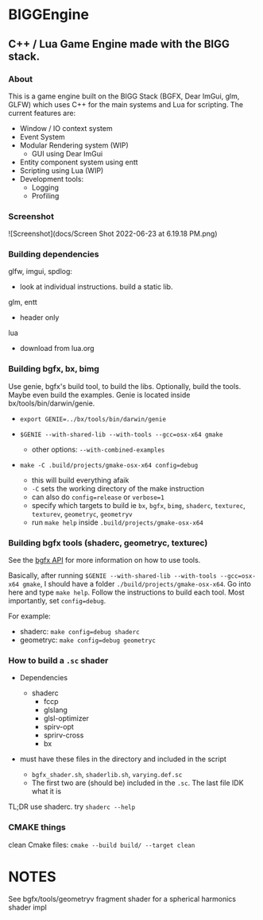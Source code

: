 # BIGGEngine

## C++ / Lua Game Engine made with the BIGG stack.

### About

This is a game engine built on the BIGG Stack (BGFX, Dear ImGui, glm, GLFW)
which uses C++ for the main systems and Lua for scripting. The current features
are:
- Window / IO context system
- Event System
- Modular Rendering system (WIP)
    - GUI using Dear ImGui
- Entity component system using entt
- Scripting using Lua (WIP)
- Development tools:
    - Logging
    - Profiling
    
### Screenshot

![Screenshot](docs/Screen Shot 2022-06-23 at 6.19.18 PM.png)
    
    
### Building dependencies

glfw, imgui, spdlog:
- look at individual instructions. build a static lib.

glm, entt
- header only

lua
- download from lua.org

### Building bgfx, bx, bimg
Use genie, bgfx's build tool, to build the libs. Optionally, build the tools. Maybe even build the examples. Genie is located inside bx/tools/bin/darwin/genie.

- `export GENIE=../bx/tools/bin/darwin/genie`

- `$GENIE --with-shared-lib --with-tools --gcc=osx-x64 gmake`
    - other options: `--with-combined-examples`
- `make -C .build/projects/gmake-osx-x64 config=debug`
    - this will build everything afaik
    - `-C` sets the working directory of the make instruction
    - can also do `config=release` or `verbose=1`
    - specify which targets to build ie `bx`, `bgfx`, `bimg`, `shaderc`, `texturec`, `texturev`, `geometryc`, `geometryv`
    - run `make help` inside `.build/projects/gmake-osx-x64`

### Building bgfx tools (shaderc, geometryc, texturec)
See the [bgfx API](https://bkaradzic.github.io/bgfx/tools.html) for more information on how to use tools.

Basically, after running `$GENIE --with-shared-lib --with-tools --gcc=osx-x64 gmake`, I should have a folder `./build/projects/gmake-osx-x64`. Go into here and type `make help`. Follow the instructions to build each tool. Most importantly, set `config=debug`.

For example:
- shaderc: `make config=debug shaderc`
- geometryc: `make config=debug geometryc`

### How to build a `.sc` shader
- Dependencies
    - shaderc
        - fccp
        - glslang
        - glsl-optimizer
        - spirv-opt
        - sprirv-cross
        - bx
    
- must have these files in the directory and included in the script
    - `bgfx_shader.sh`, `shaderlib.sh`, `varying.def.sc`
    - The first two are (should be) included in the `.sc`. The last file IDK what it is

TL;DR use shaderc. try `shaderc --help`

### CMAKE things

clean Cmake files: `cmake --build build/ --target clean`

# NOTES

See bgfx/tools/geometryv fragment shader for a spherical harmonics shader impl
